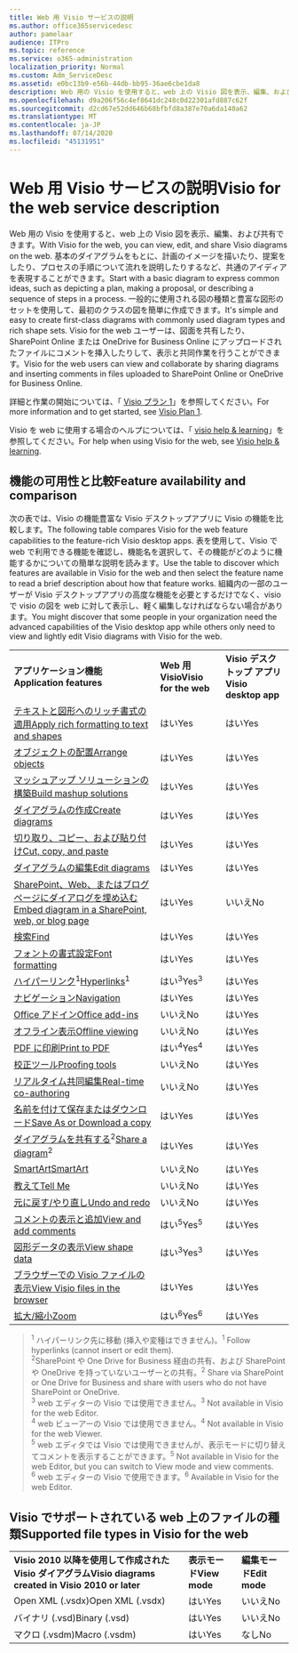 ```yaml
---
title: Web 用 Visio サービスの説明
ms.author: office365servicedesc
author: pamelaar
audience: ITPro
ms.topic: reference
ms.service: o365-administration
localization_priority: Normal
ms.custom: Adm_ServiceDesc
ms.assetid: e0bc13b9-e56b-44db-bb95-36ae6cbe1da8
description: Web 用の Visio を使用すると、web 上の Visio 図を表示、編集、および共有できます。
ms.openlocfilehash: d9a206f56c4ef8641dc248c0d22301afd887c62f
ms.sourcegitcommit: d2cd67e52dd646b68bfbfd8a387e70a6da140a62
ms.translationtype: MT
ms.contentlocale: ja-JP
ms.lasthandoff: 07/14/2020
ms.locfileid: "45131951"
---
```

# <a name="visio-for-the-web-service-description"></a><span data-ttu-id="58210-103">Web 用 Visio サービスの説明</span><span class="sxs-lookup"><span data-stu-id="58210-103">Visio for the web service description</span></span>

<span data-ttu-id="58210-104">Web 用の Visio を使用すると、web 上の Visio 図を表示、編集、および共有できます。</span><span class="sxs-lookup"><span data-stu-id="58210-104">With Visio for the web, you can view, edit, and share Visio diagrams on the web.</span></span> <span data-ttu-id="58210-105">基本のダイアグラムをもとに、計画のイメージを描いたり、提案をしたり、プロセスの手順について流れを説明したりするなど、共通のアイディアを表現することができます。</span><span class="sxs-lookup"><span data-stu-id="58210-105">Start with a basic diagram to express common ideas, such as depicting a plan, making a proposal, or describing a sequence of steps in a process.</span></span> <span data-ttu-id="58210-106">一般的に使用される図の種類と豊富な図形のセットを使用して、最初のクラスの図を簡単に作成できます。</span><span class="sxs-lookup"><span data-stu-id="58210-106">It's simple and easy to create first-class diagrams with commonly used diagram types and rich shape sets.</span></span> <span data-ttu-id="58210-107">Visio for the web ユーザーは、図面を共有したり、SharePoint Online または OneDrive for Business Online にアップロードされたファイルにコメントを挿入したりして、表示と共同作業を行うことができます。</span><span class="sxs-lookup"><span data-stu-id="58210-107">Visio for the web users can view and collaborate by sharing diagrams and inserting comments in files uploaded to SharePoint Online or OneDrive for Business Online.</span></span>
  
<span data-ttu-id="58210-108">詳細と作業の開始については、「 [Visio プラン 1](https://products.office.com/en-US/visio/visio-online)」を参照してください。</span><span class="sxs-lookup"><span data-stu-id="58210-108">For more information and to get started, see [Visio Plan 1](https://products.office.com/en-US/visio/visio-online).</span></span>
  
<span data-ttu-id="58210-109">Visio を web に使用する場合のヘルプについては、「 [visio help & learning](https://support.office.com/visio)」を参照してください。</span><span class="sxs-lookup"><span data-stu-id="58210-109">For help when using Visio for the web, see [Visio help & learning](https://support.office.com/visio).</span></span>
  
## <a name="feature-availability-and-comparison"></a><span data-ttu-id="58210-110">機能の可用性と比較</span><span class="sxs-lookup"><span data-stu-id="58210-110">Feature availability and comparison</span></span>

<span data-ttu-id="58210-111">次の表では、Visio の機能豊富な Visio デスクトップアプリに Visio の機能を比較します。</span><span class="sxs-lookup"><span data-stu-id="58210-111">The following table compares Visio for the web feature capabilities to the feature-rich Visio desktop apps.</span></span> <span data-ttu-id="58210-112">表を使用して、Visio で web で利用できる機能を確認し、機能名を選択して、その機能がどのように機能するかについての簡単な説明を読みます。</span><span class="sxs-lookup"><span data-stu-id="58210-112">Use the table to discover which features are available in Visio for the web and then select the feature name to read a brief description about how that feature works.</span></span> <span data-ttu-id="58210-113">組織内の一部のユーザーが Visio デスクトップアプリの高度な機能を必要とするだけでなく、visio で visio の図を web に対して表示し、軽く編集しなければならない場合があります。</span><span class="sxs-lookup"><span data-stu-id="58210-113">You might discover that some people in your organization need the advanced capabilities of the Visio desktop app while others only need to view and lightly edit Visio diagrams with Visio for the web.</span></span> 
  
||||
|:-----|:-----|:-----|
|<span data-ttu-id="58210-114">**アプリケーション機能**</span><span class="sxs-lookup"><span data-stu-id="58210-114">**Application features**</span></span> <br/> |<span data-ttu-id="58210-115">**Web 用 Visio**</span><span class="sxs-lookup"><span data-stu-id="58210-115">**Visio for the web**</span></span> <br/> |<span data-ttu-id="58210-116">**Visio デスクトップ アプリ**</span><span class="sxs-lookup"><span data-stu-id="58210-116">**Visio desktop app**</span></span> <br/> |
|[<span data-ttu-id="58210-117">テキストと図形へのリッチ書式の適用</span><span class="sxs-lookup"><span data-stu-id="58210-117">Apply rich formatting to text and shapes</span></span>](visio-online.md#apply-rich-formatting-to-text-and-shapes) <br/> |<span data-ttu-id="58210-118">はい</span><span class="sxs-lookup"><span data-stu-id="58210-118">Yes</span></span>  <br/> |<span data-ttu-id="58210-119">はい</span><span class="sxs-lookup"><span data-stu-id="58210-119">Yes</span></span>  <br/> |
|[<span data-ttu-id="58210-120">オブジェクトの配置</span><span class="sxs-lookup"><span data-stu-id="58210-120">Arrange objects</span></span>](visio-online.md#arrange-objects) <br/> |<span data-ttu-id="58210-121">はい</span><span class="sxs-lookup"><span data-stu-id="58210-121">Yes</span></span>  <br/> |<span data-ttu-id="58210-122">はい</span><span class="sxs-lookup"><span data-stu-id="58210-122">Yes</span></span>  <br/> |
|[<span data-ttu-id="58210-123">マッシュアップ ソリューションの構築</span><span class="sxs-lookup"><span data-stu-id="58210-123">Build mashup solutions</span></span>](visio-online.md#build-mashup-solutions) <br/> |<span data-ttu-id="58210-124">はい</span><span class="sxs-lookup"><span data-stu-id="58210-124">Yes</span></span>  <br/> |<span data-ttu-id="58210-125">はい</span><span class="sxs-lookup"><span data-stu-id="58210-125">Yes</span></span>  <br/> |
|[<span data-ttu-id="58210-126">ダイアグラムの作成</span><span class="sxs-lookup"><span data-stu-id="58210-126">Create diagrams</span></span>](visio-online.md#create-diagrams) <br/> |<span data-ttu-id="58210-127">はい</span><span class="sxs-lookup"><span data-stu-id="58210-127">Yes</span></span>  <br/> |<span data-ttu-id="58210-128">はい</span><span class="sxs-lookup"><span data-stu-id="58210-128">Yes</span></span>  <br/> |
|[<span data-ttu-id="58210-129">切り取り、コピー、および貼り付け</span><span class="sxs-lookup"><span data-stu-id="58210-129">Cut, copy, and paste</span></span>](visio-online.md#cut-copy-and-paste) <br/> |<span data-ttu-id="58210-130">はい</span><span class="sxs-lookup"><span data-stu-id="58210-130">Yes</span></span>  <br/> |<span data-ttu-id="58210-131">はい</span><span class="sxs-lookup"><span data-stu-id="58210-131">Yes</span></span>  <br/> |
|[<span data-ttu-id="58210-132">ダイアグラムの編集</span><span class="sxs-lookup"><span data-stu-id="58210-132">Edit diagrams</span></span>](visio-online.md#edit-diagrams) <br/> |<span data-ttu-id="58210-133">はい</span><span class="sxs-lookup"><span data-stu-id="58210-133">Yes</span></span>  <br/> |<span data-ttu-id="58210-134">はい</span><span class="sxs-lookup"><span data-stu-id="58210-134">Yes</span></span>  <br/> |
|[<span data-ttu-id="58210-135">SharePoint、Web、またはブログ ページにダイアログを埋め込む</span><span class="sxs-lookup"><span data-stu-id="58210-135">Embed diagram in a SharePoint, web, or blog page</span></span>](visio-online.md#embed-diagram-in-a-sharepoint-web-or-blog-page) <br/> |<span data-ttu-id="58210-136">はい</span><span class="sxs-lookup"><span data-stu-id="58210-136">Yes</span></span>  <br/> |<span data-ttu-id="58210-137">いいえ</span><span class="sxs-lookup"><span data-stu-id="58210-137">No</span></span>  <br/> |
|[<span data-ttu-id="58210-138">検索</span><span class="sxs-lookup"><span data-stu-id="58210-138">Find</span></span>](visio-online.md#find) <br/> |<span data-ttu-id="58210-139">はい</span><span class="sxs-lookup"><span data-stu-id="58210-139">Yes</span></span>  <br/> |<span data-ttu-id="58210-140">はい</span><span class="sxs-lookup"><span data-stu-id="58210-140">Yes</span></span>  <br/> |
|[<span data-ttu-id="58210-141">フォントの書式設定</span><span class="sxs-lookup"><span data-stu-id="58210-141">Font formatting</span></span>](visio-online.md#font-formatting) <br/> |<span data-ttu-id="58210-142">はい</span><span class="sxs-lookup"><span data-stu-id="58210-142">Yes</span></span>  <br/> |<span data-ttu-id="58210-143">はい</span><span class="sxs-lookup"><span data-stu-id="58210-143">Yes</span></span>  <br/> |
|<span data-ttu-id="58210-144">[ハイパーリンク](visio-online.md#hyperlinks)<sup>1</sup></span><span class="sxs-lookup"><span data-stu-id="58210-144">[Hyperlinks](visio-online.md#hyperlinks)<sup>1</sup></span></span> <br/> |<span data-ttu-id="58210-145">はい<sup>3</sup></span><span class="sxs-lookup"><span data-stu-id="58210-145">Yes<sup>3</sup></span></span> <br/> |<span data-ttu-id="58210-146">はい</span><span class="sxs-lookup"><span data-stu-id="58210-146">Yes</span></span>  <br/> |
|[<span data-ttu-id="58210-147">ナビゲーション</span><span class="sxs-lookup"><span data-stu-id="58210-147">Navigation</span></span>](visio-online.md#navigation) <br/> |<span data-ttu-id="58210-148">はい</span><span class="sxs-lookup"><span data-stu-id="58210-148">Yes</span></span>  <br/> |<span data-ttu-id="58210-149">はい</span><span class="sxs-lookup"><span data-stu-id="58210-149">Yes</span></span>  <br/> |
|[<span data-ttu-id="58210-150">Office アドイン</span><span class="sxs-lookup"><span data-stu-id="58210-150">Office add-ins</span></span>](visio-online.md#office-add-ins) <br/> |<span data-ttu-id="58210-151">いいえ</span><span class="sxs-lookup"><span data-stu-id="58210-151">No</span></span>  <br/> |<span data-ttu-id="58210-152">はい</span><span class="sxs-lookup"><span data-stu-id="58210-152">Yes</span></span>  <br/> |
|[<span data-ttu-id="58210-153">オフライン表示</span><span class="sxs-lookup"><span data-stu-id="58210-153">Offline viewing</span></span>](visio-online.md#offline-viewing) <br/> |<span data-ttu-id="58210-154">いいえ</span><span class="sxs-lookup"><span data-stu-id="58210-154">No</span></span>  <br/> |<span data-ttu-id="58210-155">はい</span><span class="sxs-lookup"><span data-stu-id="58210-155">Yes</span></span>  <br/> |
|[<span data-ttu-id="58210-156">PDF に印刷</span><span class="sxs-lookup"><span data-stu-id="58210-156">Print to PDF</span></span>](visio-online.md#print-to-pdf) <br/> |<span data-ttu-id="58210-157">はい<sup>4</sup></span><span class="sxs-lookup"><span data-stu-id="58210-157">Yes<sup>4</sup></span></span> <br/> |<span data-ttu-id="58210-158">はい</span><span class="sxs-lookup"><span data-stu-id="58210-158">Yes</span></span>  <br/> |
|[<span data-ttu-id="58210-159">校正ツール</span><span class="sxs-lookup"><span data-stu-id="58210-159">Proofing tools</span></span>](visio-online.md#proofing-tools) <br/> |<span data-ttu-id="58210-160">いいえ</span><span class="sxs-lookup"><span data-stu-id="58210-160">No</span></span>  <br/> |<span data-ttu-id="58210-161">はい</span><span class="sxs-lookup"><span data-stu-id="58210-161">Yes</span></span>  <br/> |
|[<span data-ttu-id="58210-162">リアルタイム共同編集</span><span class="sxs-lookup"><span data-stu-id="58210-162">Real-time co-authoring</span></span>](visio-online.md#real-time-co-authoring) <br/> |<span data-ttu-id="58210-163">いいえ</span><span class="sxs-lookup"><span data-stu-id="58210-163">No</span></span>  <br/> |<span data-ttu-id="58210-164">はい</span><span class="sxs-lookup"><span data-stu-id="58210-164">Yes</span></span>  <br/> |
|[<span data-ttu-id="58210-165">名前を付けて保存またはダウンロード</span><span class="sxs-lookup"><span data-stu-id="58210-165">Save As or Download a copy</span></span>](visio-online.md#save-as-or-download-a-copy) <br/> |<span data-ttu-id="58210-166">はい</span><span class="sxs-lookup"><span data-stu-id="58210-166">Yes</span></span>  <br/> |<span data-ttu-id="58210-167">はい</span><span class="sxs-lookup"><span data-stu-id="58210-167">Yes</span></span>  <br/> |
|<span data-ttu-id="58210-168">[ダイアグラムを共有する](visio-online.md#share-a-diagram)<sup>2</sup></span><span class="sxs-lookup"><span data-stu-id="58210-168">[Share a diagram](visio-online.md#share-a-diagram)<sup>2</sup></span></span> <br/> |<span data-ttu-id="58210-169">はい</span><span class="sxs-lookup"><span data-stu-id="58210-169">Yes</span></span>  <br/> |<span data-ttu-id="58210-170">はい</span><span class="sxs-lookup"><span data-stu-id="58210-170">Yes</span></span>  <br/> |
|[<span data-ttu-id="58210-171">SmartArt</span><span class="sxs-lookup"><span data-stu-id="58210-171">SmartArt</span></span>](visio-online.md#smartart) <br/> |<span data-ttu-id="58210-172">いいえ</span><span class="sxs-lookup"><span data-stu-id="58210-172">No</span></span>  <br/> |<span data-ttu-id="58210-173">はい</span><span class="sxs-lookup"><span data-stu-id="58210-173">Yes</span></span>  <br/> |
|[<span data-ttu-id="58210-174">教えて</span><span class="sxs-lookup"><span data-stu-id="58210-174">Tell Me</span></span>](visio-online.md#tell-me) <br/> |<span data-ttu-id="58210-175">いいえ</span><span class="sxs-lookup"><span data-stu-id="58210-175">No</span></span>  <br/> |<span data-ttu-id="58210-176">はい</span><span class="sxs-lookup"><span data-stu-id="58210-176">Yes</span></span>  <br/> |
|[<span data-ttu-id="58210-177">元に戻す/やり直し</span><span class="sxs-lookup"><span data-stu-id="58210-177">Undo and redo</span></span>](visio-online.md#undo-and-redo) <br/> |<span data-ttu-id="58210-178">いいえ</span><span class="sxs-lookup"><span data-stu-id="58210-178">No</span></span>  <br/> |<span data-ttu-id="58210-179">はい</span><span class="sxs-lookup"><span data-stu-id="58210-179">Yes</span></span>  <br/> |
|[<span data-ttu-id="58210-180">コメントの表示と追加</span><span class="sxs-lookup"><span data-stu-id="58210-180">View and add comments</span></span>](visio-online.md#view-and-add-comments) <br/> |<span data-ttu-id="58210-181">はい<sup>5</sup></span><span class="sxs-lookup"><span data-stu-id="58210-181">Yes<sup>5</sup></span></span> <br/> |<span data-ttu-id="58210-182">はい</span><span class="sxs-lookup"><span data-stu-id="58210-182">Yes</span></span>  <br/> |
|[<span data-ttu-id="58210-183">図形データの表示</span><span class="sxs-lookup"><span data-stu-id="58210-183">View shape data</span></span>](visio-online.md#view-shape-data) <br/> |<span data-ttu-id="58210-184">はい<sup>3</sup></span><span class="sxs-lookup"><span data-stu-id="58210-184">Yes<sup>3</sup></span></span> <br/> |<span data-ttu-id="58210-185">はい</span><span class="sxs-lookup"><span data-stu-id="58210-185">Yes</span></span>  <br/> |
|[<span data-ttu-id="58210-186">ブラウザーでの Visio ファイルの表示</span><span class="sxs-lookup"><span data-stu-id="58210-186">View Visio files in the browser</span></span>](visio-online.md#view-visio-files-in-the-browser) <br/> |<span data-ttu-id="58210-187">はい</span><span class="sxs-lookup"><span data-stu-id="58210-187">Yes</span></span>  <br/> |<span data-ttu-id="58210-188">はい</span><span class="sxs-lookup"><span data-stu-id="58210-188">Yes</span></span>  <br/> |
|[<span data-ttu-id="58210-189">拡大/縮小</span><span class="sxs-lookup"><span data-stu-id="58210-189">Zoom</span></span>](visio-online.md#zoom) <br/> |<span data-ttu-id="58210-190">はい<sup>6</sup></span><span class="sxs-lookup"><span data-stu-id="58210-190">Yes<sup>6</sup></span></span> <br/> |<span data-ttu-id="58210-191">はい</span><span class="sxs-lookup"><span data-stu-id="58210-191">Yes</span></span>  <br/> |
   
> <span data-ttu-id="58210-192"><sup>1</sup> ハイパーリンク先に移動 (挿入や変種はできません)。</span><span class="sxs-lookup"><span data-stu-id="58210-192"><sup>1</sup> Follow hyperlinks (cannot insert or edit them).</span></span> 
<br/><span data-ttu-id="58210-193"><sup>2</sup>SharePoint や One Drive for Business 経由の共有、および SharePoint や OneDrive を持っていないユーザーとの共有。</span><span class="sxs-lookup"><span data-stu-id="58210-193"><sup>2</sup> Share via SharePoint or One Drive for Business and share with users who do not have SharePoint or OneDrive.</span></span> 
<br/> <span data-ttu-id="58210-194"><sup>3</sup> web エディターの Visio では使用できません。</span><span class="sxs-lookup"><span data-stu-id="58210-194"><sup>3</sup> Not available in Visio for the web Editor.</span></span>
<br/><span data-ttu-id="58210-195"><sup>4</sup> web ビューアーの Visio では使用できません。</span><span class="sxs-lookup"><span data-stu-id="58210-195"><sup>4</sup> Not available in Visio for the web Viewer.</span></span> 
<br/><span data-ttu-id="58210-196"><sup>5</sup> web エディタでは Visio では使用できませんが、表示モードに切り替えてコメントを表示することができます。</span><span class="sxs-lookup"><span data-stu-id="58210-196"><sup>5</sup> Not available in Visio for the web Editor, but you can switch to View mode and view comments.</span></span> 
<br/><span data-ttu-id="58210-197"><sup>6</sup> web エディターの Visio で使用できます。</span><span class="sxs-lookup"><span data-stu-id="58210-197"><sup>6</sup> Available in Visio for the web Editor.</span></span> 
  
## <a name="supported-file-types-in-visio-for-the-web"></a><span data-ttu-id="58210-198">Visio でサポートされている web 上のファイルの種類</span><span class="sxs-lookup"><span data-stu-id="58210-198">Supported file types in Visio for the web</span></span>

||||
|:-----|:-----|:-----|
|<span data-ttu-id="58210-199">**Visio 2010 以降を使用して作成された Visio ダイアグラム**</span><span class="sxs-lookup"><span data-stu-id="58210-199">**Visio diagrams created in Visio 2010 or later**</span></span> <br/> |<span data-ttu-id="58210-200">**表示モード**</span><span class="sxs-lookup"><span data-stu-id="58210-200">**View mode**</span></span> <br/> |<span data-ttu-id="58210-201">**編集モード**</span><span class="sxs-lookup"><span data-stu-id="58210-201">**Edit mode**</span></span> <br/> |
|<span data-ttu-id="58210-202">Open XML (.vsdx)</span><span class="sxs-lookup"><span data-stu-id="58210-202">Open XML (.vsdx)</span></span>  <br/> |<span data-ttu-id="58210-203">はい</span><span class="sxs-lookup"><span data-stu-id="58210-203">Yes</span></span>  <br/> |<span data-ttu-id="58210-204">いいえ</span><span class="sxs-lookup"><span data-stu-id="58210-204">No</span></span>  <br/> |
|<span data-ttu-id="58210-205">バイナリ (.vsd)</span><span class="sxs-lookup"><span data-stu-id="58210-205">Binary (.vsd)</span></span>  <br/> |<span data-ttu-id="58210-206">はい</span><span class="sxs-lookup"><span data-stu-id="58210-206">Yes</span></span>  <br/> |<span data-ttu-id="58210-207">いいえ</span><span class="sxs-lookup"><span data-stu-id="58210-207">No</span></span>  <br/> |
|<span data-ttu-id="58210-208">マクロ (.vsdm)</span><span class="sxs-lookup"><span data-stu-id="58210-208">Macro (.vsdm)</span></span>  <br/> |<span data-ttu-id="58210-209">はい</span><span class="sxs-lookup"><span data-stu-id="58210-209">Yes</span></span>  <br/> |<span data-ttu-id="58210-210">なし</span><span class="sxs-lookup"><span data-stu-id="58210-210">No</span></span>  <br/> |
   

